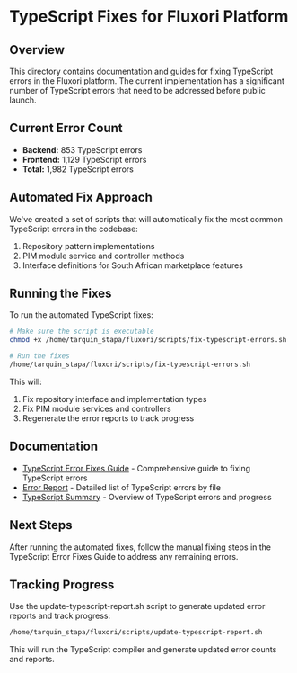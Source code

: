 # TypeScript Fixes for Fluxori Platform

## Overview

This directory contains documentation and guides for fixing TypeScript errors in the Fluxori platform. The current implementation has a significant number of TypeScript errors that need to be addressed before public launch.

## Current Error Count

- **Backend:** 853 TypeScript errors
- **Frontend:** 1,129 TypeScript errors
- **Total:** 1,982 TypeScript errors

## Automated Fix Approach

We've created a set of scripts that will automatically fix the most common TypeScript errors in the codebase:

1. Repository pattern implementations
2. PIM module service and controller methods
3. Interface definitions for South African marketplace features

## Running the Fixes

To run the automated TypeScript fixes:

```bash
# Make sure the script is executable
chmod +x /home/tarquin_stapa/fluxori/scripts/fix-typescript-errors.sh

# Run the fixes
/home/tarquin_stapa/fluxori/scripts/fix-typescript-errors.sh
```

This will:

1. Fix repository interface and implementation types
2. Fix PIM module services and controllers
3. Regenerate the error reports to track progress

## Documentation

- [TypeScript Error Fixes Guide](./typescript-errors-fixes-guide.md) - Comprehensive guide to fixing TypeScript errors
- [Error Report](./error-report.md) - Detailed list of TypeScript errors by file
- [TypeScript Summary](./typescript-summary.md) - Overview of TypeScript errors and progress

## Next Steps

After running the automated fixes, follow the manual fixing steps in the TypeScript Error Fixes Guide to address any remaining errors.

## Tracking Progress

Use the update-typescript-report.sh script to generate updated error reports and track progress:

```bash
/home/tarquin_stapa/fluxori/scripts/update-typescript-report.sh
```

This will run the TypeScript compiler and generate updated error counts and reports.
